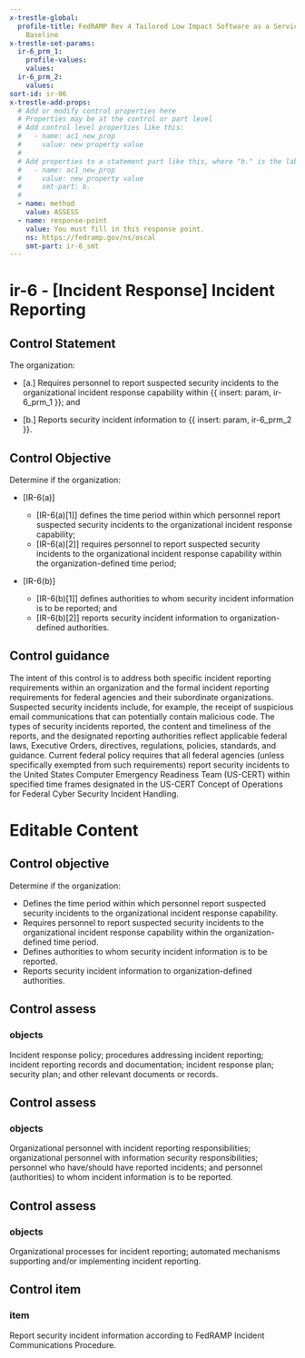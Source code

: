 ```yaml
---
x-trestle-global:
  profile-title: FedRAMP Rev 4 Tailored Low Impact Software as a Service (LI-SaaS)
    Baseline
x-trestle-set-params:
  ir-6_prm_1:
    profile-values:
    values:
  ir-6_prm_2:
    values:
sort-id: ir-06
x-trestle-add-props:
  # Add or modify control properties here
  # Properties may be at the control or part level
  # Add control level properties like this:
  #   - name: ac1_new_prop
  #     value: new property value
  #
  # Add properties to a statement part like this, where "b." is the label of the target statement part
  #   - name: ac1_new_prop
  #     value: new property value
  #     smt-part: b.
  #
  - name: method
    value: ASSESS
  - name: response-point
    value: You must fill in this response point.
    ns: https://fedramp.gov/ns/oscal
    smt-part: ir-6_smt
---
```


# ir-6 - \[Incident Response\] Incident Reporting

## Control Statement

The organization:

- \[a.\] Requires personnel to report suspected security incidents to the organizational incident response capability within {{ insert: param, ir-6_prm_1 }}; and

- \[b.\] Reports security incident information to {{ insert: param, ir-6_prm_2 }}.

## Control Objective

Determine if the organization:

- \[IR-6(a)\]

  - \[IR-6(a)[1]\] defines the time period within which personnel report suspected security incidents to the organizational incident response capability;
  - \[IR-6(a)[2]\] requires personnel to report suspected security incidents to the organizational incident response capability within the organization-defined time period;

- \[IR-6(b)\]

  - \[IR-6(b)[1]\] defines authorities to whom security incident information is to be reported; and
  - \[IR-6(b)[2]\] reports security incident information to organization-defined authorities.

## Control guidance

The intent of this control is to address both specific incident reporting requirements within an organization and the formal incident reporting requirements for federal agencies and their subordinate organizations. Suspected security incidents include, for example, the receipt of suspicious email communications that can potentially contain malicious code. The types of security incidents reported, the content and timeliness of the reports, and the designated reporting authorities reflect applicable federal laws, Executive Orders, directives, regulations, policies, standards, and guidance. Current federal policy requires that all federal agencies (unless specifically exempted from such requirements) report security incidents to the United States Computer Emergency Readiness Team (US-CERT) within specified time frames designated in the US-CERT Concept of Operations for Federal Cyber Security Incident Handling.

# Editable Content

<!-- Make additions and edits below -->
<!-- The above represents the contents of the control as received by the profile, prior to additions. -->
<!-- If the profile makes additions to the control, they will appear below. -->
<!-- The above markdown may not be edited but you may edit the content below, and/or introduce new additions to be made by the profile. -->
<!-- If there is a yaml header at the top, parameter values may be edited. Use --set-parameters to incorporate the changes during assembly. -->
<!-- The content here will then replace what is in the profile for this control, after running profile-assemble. -->
<!-- The added parts in the profile for this control are below.  You may edit them and/or add new ones. -->
<!-- Each addition must have a heading either of the form ## Control my_addition_name -->
<!-- or ## Part a. (where the a. refers to one of the control statement labels.) -->
<!-- "## Control" parts are new parts added after the statement part. -->
<!-- "## Part" parts are new parts added into the top-level statement part with that label. -->
<!-- Subparts may be added with nested hash levels of the form ### My Subpart Name -->
<!-- underneath the parent ## Control or ## Part being added -->
<!-- See https://ibm.github.io/compliance-trestle/tutorials/ssp_profile_catalog_authoring/ssp_profile_catalog_authoring for guidance. -->

## Control objective

Determine if the organization:

* Defines the time period within which personnel report suspected security incidents to the organizational incident response capability.
* Requires personnel to report suspected security incidents to the organizational incident response capability within the organization-defined time period.
* Defines authorities to whom security incident information is to be reported.
* Reports security incident information to organization-defined authorities.

## Control assess

### objects

Incident response policy; procedures addressing incident reporting; incident reporting records and documentation; incident response plan; security plan; and other relevant documents or records.

## Control assess

### objects

Organizational personnel with incident reporting responsibilities; organizational personnel with information security responsibilities; personnel who have/should have reported incidents; and personnel (authorities) to whom incident information is to be reported.

## Control assess

### objects

Organizational processes for incident reporting; automated mechanisms supporting and/or implementing incident reporting.

## Control item

### item

Report security incident information according to FedRAMP Incident Communications Procedure.
